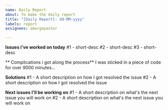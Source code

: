 ```yaml
---
name: Daily Report
about: To make the daily report
title: "[Daily Report]: dd-MM-yyyy"
labels: report
assignees: amargopastor

---
```


**Issues i've worked on today**
#1 - short-desc
#2 - short-desc
#3 - short-desc

** Complications i got along the process**
I was sticked in a piece of code for over 9000 minutes...

**Solutions**
#1 - A short description on how I got resolved the issue
#2 - A short description on how I got resolved the issue

**Next issues I'll be working on**
#1 - A short description on what's the next issue you will work on
#2 - A short description on what's the next issue you will work on
